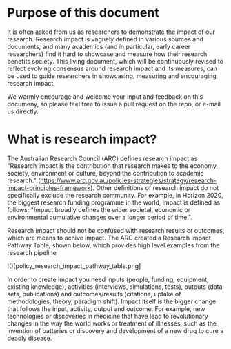 
# Purpose of this document

It is often asked from us as researchers to demonstrate the impact of our research. Research impact is vaguely defined in various sources and documents, and many academics (and in particular, early career researchers) find it hard to showcase and measure how their research benefits society. This living document, which will be continuously revised to reflect evolving consensus around research impact and its measures, can be used to guide researchers in showcasing, measuring and encouraging research impact.

We warmly encourage and welcome your input and feedback on this documeny, so please feel free to issue a pull request on the repo, or e-mail us directly.

# What is research impact?
The Australian Research Council (ARC) defines research impact as "Research impact is the contribution that research makes to the economy, society, environment or culture, beyond the contribution to academic research." (https://www.arc.gov.au/policies-strategies/strategy/research-impact-principles-framework). Other definitions of research impact do not specifically exclude the research community. For example, in Horizon 2020, the biggest research funding programme in the world, impact is defined as follows: "Impact broadly defines the wider societal, economic or environmental cumulative changes over a longer period of time.". 

Research impact should not be confused with research results or outcomes, which are means to achive impact. The ARC created a Research Impact Pathway Table, shown below, which provides high level examples from the research pipeline

!()[policy_research_impact_pathway_table.png]


In order to create impact you need inputs (people, funding, equipment, existing knowledge),  activities (interviews, simulations, tests), outputs (data sets, publications) and outcomes/results (citations, uptake of methodologies, theory, paradigm shift). Impact itself is the bigger change that follows the input, activity, output and outcome. For example, new technologies or discoveries in medicine that have lead to revolutionary changes in the way the world works or treatment of illnesses, such as the invention of batteries or discovery and development of a new drug to cure a deadly disease.
